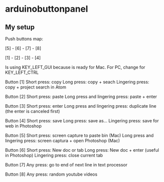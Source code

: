 # arduinobuttonpanel


## My setup

Push buttons map:

[5] - [6] - [7] - [8]

[1] - [2] - [3] - [4]

Is using KEY_LEFT_GUI because is ready for Mac. For PC, change for KEY_LEFT_CTRL

Button [1]
Short press: copy
Long press: copy + seach
Lingering press: copy + project search in Atom

Button [2]
Short press: paste
Long press and lingering press: paste + enter

Button [3]
Short press: enter
Long press and lingering press: duplicate line (the enter is canceled first)

Button [4]
Short press: save
Long press: save as...
Lingering press: save for web in Photoshop

Button [5]
Short press: screen capture to paste bin (Mac)
Long press and lingering press: screen captura + open Photoshop (Mac)

Button [6]
Short press: New doc or tab
Long press: New doc + enter (useful in Photoshop)
Lingering press: close current tab

Button [7]
Any press: go to end of next line in text processor

Button [8]
Any press: random youtube videos
